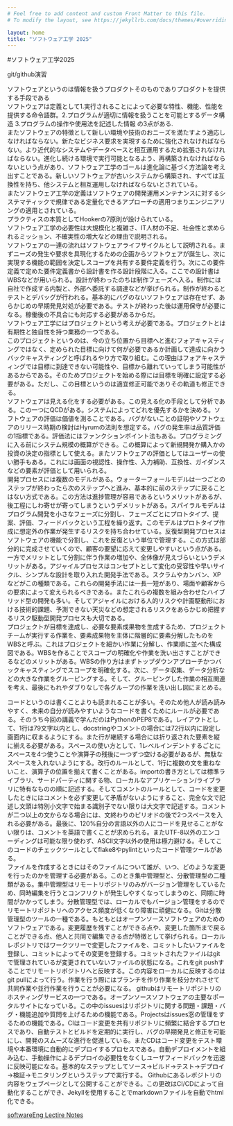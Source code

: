 ```yaml
---
# Feel free to add content and custom Front Matter to this file.
# To modify the layout, see https://jekyllrb.com/docs/themes/#overriding-theme-defaults

layout: home
title: "ソフトウェア工学 2025"
---
```


#ソフトウェア工学2025

git/github演習  

ソフトウェアというのは情報を扱うプロダクトそのものでありプロダクトを提供する手段である  
ソフトウェアは定義として1.実行されることによって必要な特性、機能、性能を提供する命令語群。2.プログラムが適切に情報を扱うことを可能とするデータ構造 3.プログラムの操作や使用法を記述した情報 の3点がある.  
またソフトウェアの特徴として新しい環境や技術のおニーズを満たすよう適応しなければならない。新たなビジネス要求を実現するために強化されなければならない。より近代的なシステムやデータベースと相互運用するため拡張されなければならない。進化し続ける環境で実行可能となるよう、再構築されなければならないという点があり、ソフトウェア工学のゴールは進化論に基づく方法論を考え出すことである。新しいソフトウェアが古いシステムから構築され、すべては互換性を持ち、他システムと相互運用しなければならないとされている。  
またソフトウェア工学の定義はソフトウェアの開発運用メンテナンスに対するシステマティックで規律である定量化できるアプローチの適用つまりエンジニアリングの適用とされている。  
プラクティスの本質としてHookerの7原則が設けられている。  
ソフトウェア工学の必要性は大規模化と複雑さ、IT人材の不足、社会性と求められるミッション、不確実性の増大などの理由で説明される。  
ソフトウェアの一連の流れはソフトウェアライフサイクルとして説明される。まずニーズの発生や要求を具現化するための企画からソフトウェアが誕生し、次に実現する機能の範囲を決定しスコープを共有する要件定義を行う。次にこの要件定義で定めた要件定義書から設計書を作る設計段階に入る。ここでの設計書はWBSなどが用いられる。設計が終わったのちは制作フェーズへ入る。制作には自社で作成する内製と、外部へ委託する調達などが挙げられる。制作が終わるとテストとデバッグが行われる。基本的にバグのないソフトウェアは存在せず、あらかじめの早期発見対処が必要である。テストが終わった後は運用保守が必要になる。稼働後の不具合にも対応する必要があるからだ。  
ソフトウェア工学にはプロジェクトという考えが必要である。プロジェクトとは有期性と独自性を持つ業務の一つである。  
このプロジェクトというのは、今の立ち位置から目標へと進むフォアキャスティングではなく、定められた目標に向けて何が必要であるか計画して達成に向かうバックキャスティングと呼ばれるやり方で取り組む。この理由はフォアキャスティングでは目標に到達できない可能性や、目標から離れていってしまう可能性があるからである。そのためプロジェクトを始める際には目標を明確に設定する必要がある。ただし、この目標というのは適宜修正可能でありその軌道も修正できる。  
ソフトウェアは見える化をする必要がある。この見える化の手段として分析である。この一つにQCDがある。システムによってどれを優先するかを決める。ソフトウェアの評価は価値を測ることである。バグがないことの証明やソフトウェアのリリース時期の検討はHyrumの法則を想定する。バグの発生率は品質評価の1指標である。評価法にはファンクションポイント法もある。プログラミングに入る前にシステム規模の概算ができる。この概算によって新規開発か購入かの投資の決定の指標として使える。またソフトウェアの評価としてはユーザーの使い勝手もある。これには画面の視認性、操作性、入力補助、互換性、ガイダンスなどの要素が評価として用いられる。  
開発プロセスには複数のモデルがある。ウォーターフォールモデルは一つごとのステップが終わったら次のステップへと進み、基本的に前のステップに戻ることはない方式である。この方法は進捗管理が容易であるというメリットがあるが、後工程にしわ寄せが寄ってしまうというデメリットがある。スパイラルモデルはプログラム開発を小さなフェーズに分割し、フェーズごとにプロトタイプ、提案、評価、フィードバックという工程を繰り返す。このモデルはプロトタイプ作成に想定外の作業が発生するリスクを持ち合わせている。反復型開発プロセスはソフトウェアの機能で分割し、これを反復という単位で管理する。この方式は部分的に完成させていくので、顧客の要望に応えて変更しやすいという点がある。一方でメリットとして分割に伴う作業の増加や、全体像が見えづらいというデメリットがある。アジャイルプロセスはコンセプトとして変化の受容性や早いサイクル、シンプルな設計を取り入れた開発手法である。スクラムやカンバン、XPなどがこの種類である。これらの開発手法には一長一短があり、場面や顧客からの要求によって変えられるべきである。またこれらの複数を組み合わせたハイブリッド型の開発も多い。そしてアジャイルにおける人的リスクや計画駆動形における技術的課題、予測できない天災などの想定されるリスクをあらかじめ把握するリスク駆動型開発プロセスも大切である。  
プロジェクトが目標を達成し、必要な要素成果物を生成するため、プロジェクトチームが実行する作業を、要素成果物を主体に階層的に要素分解したものをWBSと呼ぶ。これはプロジェクトを細かい作業に分解し、作業順に並べた構成図である。WBSを作ることでスコープの明確化や作業を洗い出さすことができるなどのメリットがある。WBSの作り方はまずトップダウンアプローチかつバックキャスティングでスコープを明確化する。次に、データ収集、データ分析などの大きな作業をグルーピングする。そして、グルーピングした作業の相互関連を考え、最後にもれやダブりなしで各グループの作業を洗い出し図にまとめる。

コードというのは書くことよりも読まれることが多い。そのため他人が読み読みやすく、未来の自分が読みやすいようなコードを書くためにルールが必要である。そのうち今回の講義で学んだのはPythonのPEP8である。レイアウトとして、1行は79文字以内とし、docstringやコメントの場合には72行以内に設定し画面内に収まるようにする。また行が継続する場合には折り返された要素を縦に揃える必要がある。スペースの使い方として、1レベルインデントするごとにスペースを4つ使うことや演算子の残後に一つずつ空ける必要があるが、無駄なスペースを入れないようにする。改行のルールとして、1行に複数の文を重ねないこと、演算子の位置を揃えて書くことがある。importの書き方としては標準ライブラリ、サードパーティに関する物、ローカルなアプリケーション/ライブラリに特有なものの順に記述する。そしてコメントのルールとして、コードを変更したときにはコメントを必ず変更して矛盾がないようにすること、完全な文で記述し文頭は特別小文字で始まる識別子でない限りは大文字で記述する。コメントが二つ以上の文からなる場合には、文終わりのピリオドの後で2つスペースを入れる必要がある。最後に、120%自分の言語以外の人にコードを見せることがない限りは、コメントを英語で書くことが求められる。またUTF-8以外のエンコーディングは可能な限り使わず、ASCll文字以外の使用は極力避ける。そしてこのコードのチェックツールとしてflake8やpylintといったコード管理ツールがある。  
ファイルを作成するときにはそのファイルについて誰が、いつ、どのような変更を行ったのかを管理する必要がある。このとき集中管理型と、分散管理型の二種類がある。集中管理型はリモートリポジトリのみがバージョン管理をしているため、同時編集を行うとコンフリクトが発生しやすくなってしまうのと、同期に時間がかかってしまう。分散管理型では、ローカルでもバージョン管理をするのでリモートリポジトリへのアクセス頻度が低くなり障害に頑健になる。Gitは分散管理型のツールの一種である。もともとはオープンソースソフトウェアのためのソフトウェアである。変更履歴を残すことができる点や、変更した箇所まで戻ることができる点、他人と共同で編集できる点が特徴として挙げられる。ローカルレポジトリではワークツリーで変更したファイルを、コミットしたいファイルを登録し、コミットによってその変更を登録する。コミットされたファイルはgitで管理されているが変更されていないファイルの状態になる。これをgit pushすることでリモートリポジトリへと反映する。この内容をローカルに反映するのはgit pullによって行う。作業を行う際にはブランチを作り作業を枝分かれさせて共同作業や並行作業を行うことが必要になる。
githubはリモートリポジトリのホスティングサービスの一つである。オープンソースソフトウェアの主要なポータルサイトになっている。この中のissuesはリポジトリに関する問題・課題・バグ・機能追加や質問を上げるための機能である。Projectsはissues窓の管理をするための機能である。CIはコード変更を共有リポジトリに頻繁に結合するプロセスであり、自動テストとビルドを定期的に実行し、バグの早期発見と修正を可能にし、開発のスムーズな進行を促進している。またCDはコード変更をテスト環境や本番環境に自動的にデプロイするプロセスである。自動デプロイメントを組み込む、手動操作によるデプロイの必要性をなくしユーザフィードバックを迅速に反映可能になる。基本的なステップとしてソース→ビルド→テスト→デプロイ→検証→モニタリングというステップで実行する。
Githubにあるレポジトリの内容をウェブページとして公開することができる。この更改はCI/CDによって自動化することができ、Jekyllを使用することでmarkdownファイルを自動でhtml化できる。


[softwareEng Lectire Notes](softwareEng2025.md)
